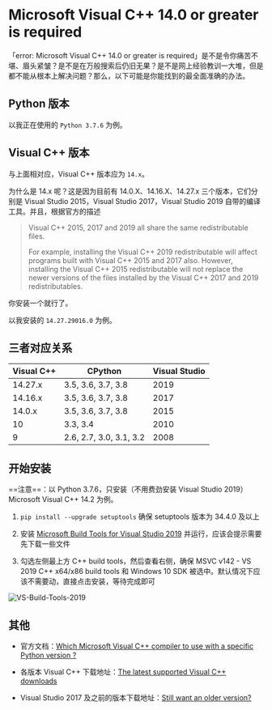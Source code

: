 # Microsoft Visual C++ 14.0 or greater is required

「error: Microsoft Visual C++ 14.0 or greater is required」是不是令你痛苦不堪、眉头紧皱？是不是在万般搜索后仍旧无果？是不是网上经验教训一大堆，但是都不能从根本上解决问题？那么，以下可能是你能找到的最全面准确的办法。

## Python 版本

以我正在使用的 `Python 3.7.6` 为例。

## Visual C++ 版本

与上面相对应，Visual C++ 版本应为 `14.x`。

为什么是 14.x 呢？这是因为目前有 14.0.X、14.16.X、14.27.x 三个版本，它们分别是 Visual Studio 2015，Visual Studio 2017，Visual Studio 2019 自带的编译工具。并且，根据官方的描述

> Visual C++ 2015, 2017 and 2019 all share the same redistributable files.
>
> For example, installing the Visual C++ 2019 redistributable will affect programs built with Visual C++ 2015 and 2017 also. However, installing the Visual C++ 2015 redistributable will not replace the newer versions of the files installed by the Visual C++ 2017 and 2019 redistributables.

你安装一个就行了。

以我安装的 `14.27.29016.0` 为例。

## 三者对应关系

| Visual C++ | CPython                 | Visual Studio |
|------------|-------------------------|---------------|
| 14.27.x    | 3.5, 3.6, 3.7, 3.8      | 2019          |
| 14.16.x    | 3.5, 3.6, 3.7, 3.8      | 2017          |
| 14.0.x     | 3.5, 3.6, 3.7, 3.8      | 2015          |
| 10         | 3.3, 3.4                | 2010          |
| 9          | 2.6, 2.7, 3.0, 3.1, 3.2 | 2008          |

## 开始安装

==注意==：以 Python 3.7.6，只安装（不用费劲安装 Visual Studio 2019）Microsoft Visual C++ 14.2 为例。

1. `pip install --upgrade setuptools` 确保 setuptools 版本为 34.4.0 及以上

2. 安装 [Microsoft Build Tools for Visual Studio 2019](https://www.visualstudio.com/downloads/#build-tools-for-visual-studio-2019) 并运行，应该会提示需要先下载一些文件

3. 勾选左侧最上方 C++ build tools，然后查看右侧，确保 MSVC v142 - VS 2019 C++ x64/x86 build tools 和 Windows 10 SDK 被选中。默认情况下应该不需要动，直接点击安装，等待完成即可

![VS-Build-Tools-2019](/wiki/images/2010/VS-Build-Tools-2019.png)

## 其他

- 官方文档：[Which Microsoft Visual C++ compiler to use with a specific Python version ?](https://wiki.python.org/moin/WindowsCompilers#Which_Microsoft_Visual_C.2B-.2B-_compiler_to_use_with_a_specific_Python_version_.3F)

- 各版本 Visual C++ 下载地址：[The latest supported Visual C++ downloads](https://support.microsoft.com/en-us/help/2977003/the-latest-supported-visual-c-downloads)

- Visual Studio 2017 及之前的版本下载地址：[Still want an older version?](https://visualstudio.microsoft.com/vs/older-downloads/)
